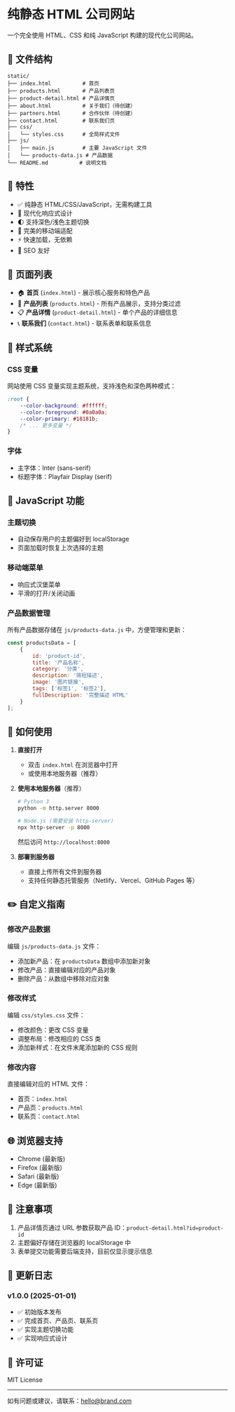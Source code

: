 # 纯静态 HTML 公司网站

一个完全使用 HTML、CSS 和纯 JavaScript 构建的现代化公司网站。

## 📁 文件结构

```
static/
├── index.html          # 首页
├── products.html       # 产品列表页
├── product-detail.html # 产品详情页
├── about.html          # 关于我们（待创建）
├── partners.html       # 合作伙伴（待创建）
├── contact.html        # 联系我们页
├── css/
│   └── styles.css      # 全局样式文件
├── js/
│   ├── main.js         # 主要 JavaScript 文件
│   └── products-data.js # 产品数据
└── README.md          # 说明文档
```

## 🚀 特性

- ✅ 纯静态 HTML/CSS/JavaScript，无需构建工具
- 🎨 现代化响应式设计
- 🌓 支持深色/浅色主题切换
- 📱 完美的移动端适配
- ⚡ 快速加载，无依赖
- 🎯 SEO 友好

## 📄 页面列表

- 🏠 **首页** (`index.html`) - 展示核心服务和特色产品
- 💼 **产品列表** (`products.html`) - 所有产品展示，支持分类过滤
- 📋 **产品详情** (`product-detail.html`) - 单个产品的详细信息
- 📞 **联系我们** (`contact.html`) - 联系表单和联系信息

## 🎨 样式系统

### CSS 变量
网站使用 CSS 变量实现主题系统，支持浅色和深色两种模式：

```css
:root {
    --color-background: #ffffff;
    --color-foreground: #0a0a0a;
    --color-primary: #18181b;
    /* ... 更多变量 */
}
```

### 字体
- 主字体：Inter (sans-serif)
- 标题字体：Playfair Display (serif)

## 🔧 JavaScript 功能

### 主题切换
- 自动保存用户的主题偏好到 localStorage
- 页面加载时恢复上次选择的主题

### 移动端菜单
- 响应式汉堡菜单
- 平滑的打开/关闭动画

### 产品数据管理
所有产品数据存储在 `js/products-data.js` 中，方便管理和更新：

```javascript
const productsData = [
    {
        id: 'product-id',
        title: '产品名称',
        category: '分类',
        description: '简短描述',
        image: '图片链接',
        tags: ['标签1', '标签2'],
        fullDescription: '完整描述 HTML'
    }
];
```

## 📝 如何使用

1. **直接打开**
   - 双击 `index.html` 在浏览器中打开
   - 或使用本地服务器（推荐）

2. **使用本地服务器**（推荐）
   ```bash
   # Python 3
   python -m http.server 8000
   
   # Node.js (需要安装 http-server)
   npx http-server -p 8000
   ```
   然后访问 `http://localhost:8000`

3. **部署到服务器**
   - 直接上传所有文件到服务器
   - 支持任何静态托管服务（Netlify、Vercel、GitHub Pages 等）

## ✏️ 自定义指南

### 修改产品数据
编辑 `js/products-data.js` 文件：
- 添加新产品：在 `productsData` 数组中添加新对象
- 修改产品：直接编辑对应的产品对象
- 删除产品：从数组中移除对应对象

### 修改样式
编辑 `css/styles.css` 文件：
- 修改颜色：更改 CSS 变量
- 调整布局：修改相应的 CSS 类
- 添加新样式：在文件末尾添加新的 CSS 规则

### 修改内容
直接编辑对应的 HTML 文件：
- 首页：`index.html`
- 产品页：`products.html`
- 联系页：`contact.html`

## 🌐 浏览器支持

- Chrome (最新版)
- Firefox (最新版)
- Safari (最新版)
- Edge (最新版)

## 📌 注意事项

1. 产品详情页通过 URL 参数获取产品 ID：`product-detail.html?id=product-id`
2. 主题偏好存储在浏览器的 localStorage 中
3. 表单提交功能需要后端支持，目前仅显示提示信息

## 🔄 更新日志

### v1.0.0 (2025-01-01)
- ✅ 初始版本发布
- ✅ 完成首页、产品页、联系页
- ✅ 实现主题切换功能
- ✅ 实现响应式设计

## 📄 许可证

MIT License

---

如有问题或建议，请联系：hello@brand.com

